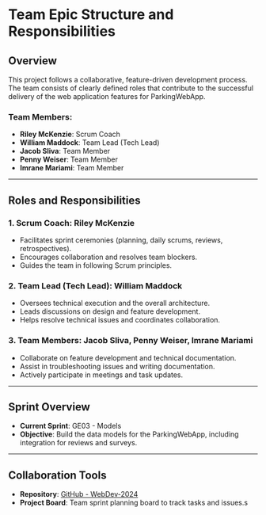 # Team Epic Structure and Responsibilities

## Overview
This project follows a collaborative, feature-driven development process. The team consists of clearly defined roles that contribute to the successful delivery of the web application features for ParkingWebApp.

### Team Members:
- **Riley McKenzie**: Scrum Coach
- **William Maddock**: Team Lead (Tech Lead)
- **Jacob Sliva**: Team Member
- **Penny Weiser**: Team Member
- **Imrane Mariami**: Team Member

---

## Roles and Responsibilities

### 1. **Scrum Coach**: Riley McKenzie
- Facilitates sprint ceremonies (planning, daily scrums, reviews, retrospectives).
- Encourages collaboration and resolves team blockers.
- Guides the team in following Scrum principles.

### 2. **Team Lead (Tech Lead)**: William Maddock
- Oversees technical execution and the overall architecture.
- Leads discussions on design and feature development.
- Helps resolve technical issues and coordinates collaboration.

### 3. **Team Members**: Jacob Sliva, Penny Weiser, Imrane Mariami
- Collaborate on feature development and technical documentation.
- Assist in troubleshooting issues and writing documentation.
- Actively participate in meetings and task updates.

---

## Sprint Overview
- **Current Sprint**: GE03 - Models
- **Objective**: Build the data models for the ParkingWebApp, including integration for reviews and surveys.

---

## Collaboration Tools
- **Repository**: [GitHub - WebDev-2024](https://github.com/rileymck/WebDev-2024.git)
- **Project Board**: Team sprint planning board to track tasks and issues.s
